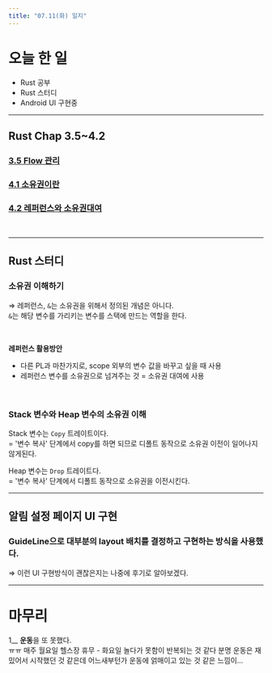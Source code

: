 ```yaml
---
title: "07.11(화) 일지"
---
```


# 오늘 한 일
- Rust 공부
- Rust 스터디
- Android UI 구현중

---

## Rust Chap 3.5~4.2

### [3.5 Flow 관리](https://github.com/Self-Driven-Development/Rustudy/blob/main/%EC%9D%B4%ED%95%99%EB%A6%BC/3.%20%ED%94%84%EB%A1%9C%EA%B7%B8%EB%9E%98%EB%B0%8D%20%EC%BB%A8%EC%85%89/3.5%20Flow%20%EA%B4%80%EB%A6%AC.md)

### [4.1 소유권이란](https://github.com/Self-Driven-Development/Rustudy/blob/main/%EC%9D%B4%ED%95%99%EB%A6%BC/4.%20%EC%86%8C%EC%9C%A0%EA%B6%8C%20%EC%9D%B4%ED%95%B4/4.1%20%EC%86%8C%EC%9C%A0%EA%B6%8C%EC%9D%B4%EB%9E%80.md)

### [4.2 레퍼런스와 소유권대여](https://github.com/Self-Driven-Development/Rustudy/blob/main/%EC%9D%B4%ED%95%99%EB%A6%BC/4.%20%EC%86%8C%EC%9C%A0%EA%B6%8C%20%EC%9D%B4%ED%95%B4/4.2%20%EB%A0%88%ED%8D%BC%EB%9F%B0%EC%8A%A4%EC%99%80%20%EC%86%8C%EC%9C%A0%EA%B6%8C%EB%8C%80%EC%97%AC.md)

<br/>

---

## Rust 스터디
### 소유권 이해하기

⇒ 레퍼런스, `&`는 소유권을 위해서 정의된 개념은 아니다.  
`&`는 해당 변수를 가리키는 변수를 스택에 만드는 역할을 한다.  

<br/>

**레퍼런스 활용방안**
- 다른 PL과 마찬가지로, scope 외부의 변수 값을 바꾸고 싶을 때 사용
- 레퍼런스 변수를 소유권으로 넘겨주는 것 = 소유권 대여에 사용

<br/>


### Stack 변수와 Heap 변수의 소유권 이해
Stack 변수는 `Copy` 트레이트이다.  
= '변수 복사' 단계에서 copy를 하면 되므로 디폴트 동작으로 소유권 이전이 일어나지 않게된다.

Heap 변수는 `Drop` 트레이트다.  
= '변수 복사' 단계에서 디폴트 동작으로 소유권을 이전시킨다.

---

## 알림 설정 페이지 UI 구현

### GuideLine으로 대부분의 layout 배치를 결정하고 구현하는 방식을 사용했다.
⇒ 이런 UI 구현방식이 괜찮은지는 나중에 후기로 알아보겠다.

---

# 마무리

1__ **운동**을 또 못했다.  
ㅠㅠ 매주 월요일 헬스장 휴무 - 화요일 놀다가 못함이 반복되는 것 같다
분명 운동은 재밌어서 시작했던 것 같은데 어느새부턴가 운동에 얽매이고 있는 것 같은 느낌이...
